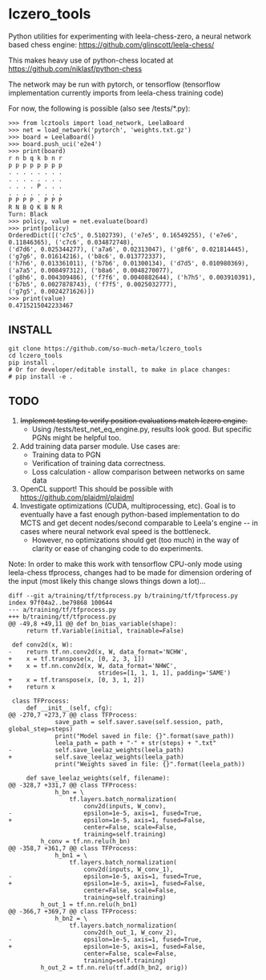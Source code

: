 # lczero_tools
Python utilities for experimenting with leela-chess-zero, a neural network based chess engine: https://github.com/glinscott/leela-chess/

This makes heavy use of python-chess located at https://github.com/niklasf/python-chess

The network may be run with pytorch, or tensorflow (tensorflow implementation currently imports from leela-chess training code)

For now, the following is possible (also see /tests/*.py):
```
>>> from lcztools import load_network, LeelaBoard
>>> net = load_network('pytorch', 'weights.txt.gz')
>>> board = LeelaBoard()
>>> board.push_uci('e2e4')
>>> print(board)
r n b q k b n r
p p p p p p p p
. . . . . . . .
. . . . . . . .
. . . . P . . .
. . . . . . . .
P P P P . P P P
R N B Q K B N R
Turn: Black
>>> policy, value = net.evaluate(board)
>>> print(policy)
OrderedDict([('c7c5', 0.5102739), ('e7e5', 0.16549255), ('e7e6', 0.11846365), ('c7c6', 0.034872748),
('d7d6', 0.025344277), ('a7a6', 0.02313047), ('g8f6', 0.021814445), ('g7g6', 0.01614216), ('b8c6', 0.013772337),
('h7h6', 0.013361011), ('b7b6', 0.01300134), ('d7d5', 0.010980369), ('a7a5', 0.008497312), ('b8a6', 0.0048270077),
('g8h6', 0.004309486), ('f7f6', 0.0040882644), ('h7h5', 0.003910391), ('b7b5', 0.0027878743), ('f7f5', 0.0025032777),
('g7g5', 0.0024271626)])
>>> print(value)
0.4715215042233467
```

## INSTALL
```
git clone https://github.com/so-much-meta/lczero_tools
cd lczero_tools
pip install .
# Or for developer/editable install, to make in place changes:
# pip install -e .
```

## TODO
1. ~~Implement testing to verify position evaluations match lczero engine.~~
   * Using /tests/test_net_eq_engine.py, results look good. But specific PGNs might be helpful too.
2. Add training data parser module. Use cases are:
   * Training data to PGN
   * Verification of training data correctness.
   * Loss calculation - allow comparison between networks on same data
3. OpenCL support! This should be possible with https://github.com/plaidml/plaidml
4. Investigate optimizations (CUDA, multiprocessing, etc). Goal is to eventually have a fast enough python-based implementation to do MCTS and get decent nodes/second comparable to Leela's engine -- in cases where neural network eval speed is the bottleneck.
   * However, no optimizations should get (too much) in the way of clarity or ease of changing code to do experiments.

Note: In order to make this work with tensorflow CPU-only mode using leela-chess tfprocess, changes had to be made for dimension ordering of the input (most likely this change slows things down a lot)...
```
diff --git a/training/tf/tfprocess.py b/training/tf/tfprocess.py
index 97f04a2..be79868 100644
--- a/training/tf/tfprocess.py
+++ b/training/tf/tfprocess.py
@@ -49,8 +49,11 @@ def bn_bias_variable(shape):
     return tf.Variable(initial, trainable=False)
 
 def conv2d(x, W):
-    return tf.nn.conv2d(x, W, data_format='NCHW',
+    x = tf.transpose(x, [0, 2, 3, 1])
+    x = tf.nn.conv2d(x, W, data_format='NHWC',
                         strides=[1, 1, 1, 1], padding='SAME')
+    x = tf.transpose(x, [0, 3, 1, 2])
+    return x
 
 class TFProcess:
     def __init__(self, cfg):
@@ -270,7 +273,7 @@ class TFProcess:
             save_path = self.saver.save(self.session, path, global_step=steps)
             print("Model saved in file: {}".format(save_path))
             leela_path = path + "-" + str(steps) + ".txt"
-            self.save_leelaz_weights(leela_path) 
+            self.save_leelaz_weights(leela_path)
             print("Weights saved in file: {}".format(leela_path))
 
     def save_leelaz_weights(self, filename):
@@ -328,7 +331,7 @@ class TFProcess:
             h_bn = \
                 tf.layers.batch_normalization(
                     conv2d(inputs, W_conv),
-                    epsilon=1e-5, axis=1, fused=True,
+                    epsilon=1e-5, axis=1, fused=False,
                     center=False, scale=False,
                     training=self.training)
         h_conv = tf.nn.relu(h_bn)
@@ -358,7 +361,7 @@ class TFProcess:
             h_bn1 = \
                 tf.layers.batch_normalization(
                     conv2d(inputs, W_conv_1),
-                    epsilon=1e-5, axis=1, fused=True,
+                    epsilon=1e-5, axis=1, fused=False,
                     center=False, scale=False,
                     training=self.training)
         h_out_1 = tf.nn.relu(h_bn1)
@@ -366,7 +369,7 @@ class TFProcess:
             h_bn2 = \
                 tf.layers.batch_normalization(
                     conv2d(h_out_1, W_conv_2),
-                    epsilon=1e-5, axis=1, fused=True,
+                    epsilon=1e-5, axis=1, fused=False,
                     center=False, scale=False,
                     training=self.training)
         h_out_2 = tf.nn.relu(tf.add(h_bn2, orig))
```
